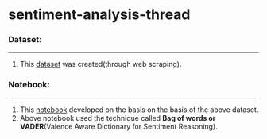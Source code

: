 # sentiment-analysis-thread

### **Dataset:** 
---
1. This [dataset](https://www.kaggle.com/datasets/shuvammandal121/37000-reviews-of-thread-app-dataset) was created(through web scraping).

### **Notebook:** 
---
1. This [notebook](https://www.kaggle.com/code/shuvammandal121/sentiment-analysis-on-the-dataset)  developed on the basis on the basis of the above dataset. 
2. Above notebook used the technique called **Bag of words or VADER**(Valence Aware Dictionary for Sentiment Reasoning).
